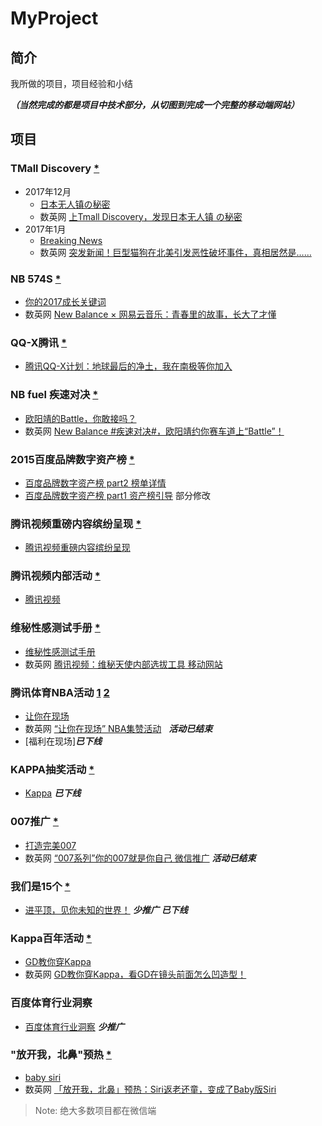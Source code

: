 # MyProject

## 简介


我所做的项目，项目经验和小结

__*（当然完成的都是项目中技术部分，从切图到完成一个完整的移动端网站）*__


## 项目

### TMall Discovery [*](https://github.com/Sanchez3/MyProject/tree/master/TMD)

- 2017年12月
  - [日本无人镇の秘密](http://jzsg.lxustudio.cn/)
  - 数英网 [上Tmall Discovery，发现日本无人镇 の秘密](https://www.digitaling.com/projects/24364.html)
- 2017年1月
  - [Breaking News](http://tpro.lxustudio.cn/pet)
  - 数英网 [突发新闻！巨型猫狗在北美引发恶性破坏事件，真相居然是……](https://www.digitaling.com/projects/25194.html)


### NB 574S [*](https://github.com/Sanchez3/MyProject/tree/master/NB574s)
- [你的2017成长关键词](http://nb574s.lxustudio.cn/)
- 数英网 [New Balance × 网易云音乐：青春里的故事，长大了才懂](https://www.digitaling.com/projects/24943.html)

### QQ-X腾讯 [*](https://github.com/Sanchez3/MyProject/tree/master/QQ-X)

- [腾讯QQ-X计划：地球最后的净土，我在南极等你加入](https://qzs.qzone.qq.com/qzone/qzact/act/external/qqx_116/qqx_1116/dist/)


### NB fuel 疾速对决 [*](https://github.com/Sanchez3/MyProject/tree/master/NBfuel) 

- [欧阳靖的Battle，你敢接吗？](http://nbfuel.lxustudio.cn/?key=1)
- 数英网 [New Balance #疾速对决#，欧阳靖约你赛车道上“Battle”！](https://www.digitaling.com/projects/22403.html)

### 2015百度品牌数字资产榜 [*](https://github.com/Sanchez3/MyProject/tree/master/BaiduList)
* [百度品牌数字资产榜 part2 榜单详情](http://2015moments.baidu.com/list.php)
* [百度品牌数字资产榜 part1 资产榜引导](http://2015moments.baidu.com/list.php) 部分修改

### 腾讯视频重磅内容缤纷呈现 [*](https://github.com/Sanchez3/MyProject/tree/master/TencentIntro)
* [腾讯视频重磅内容缤纷呈现](http://omgmkt.qq.com/intro/)

### 腾讯视频内部活动 [*](https://github.com/Sanchez3/MyProject/tree/master/TencentWorkshop)
* [腾讯视频](http://lpiii.cn/workshop/)

### 维秘性感测试手册 [*](https://github.com/Sanchez3/MyProject/tree/master/Sexy)
* [维秘性感测试手册](http://omgmkt.qq.com/sexy/)
* 数英网 [腾讯视频：维秘天使内部选拔工具 移动网站](http://www.digitaling.com/projects/16173.html) 

### 腾讯体育NBA活动 [1](https://github.com/Sanchez3/MyProject/tree/master/NBA1) [2](https://github.com/Sanchez3/MyProject/tree/master/NBA2)
* [让你在现场](http://omgmkt.qq.com/sport/)
* 数英网 [“让你在现场” NBA集赞活动](http://www.digitaling.com/projects/16320.html)   ***活动已结束***
* [福利在现场]***已下线***

### KAPPA抽奖活动 [*](https://github.com/Sanchez3/MyProject/tree/master/KappaAward)
* [Kappa](http://kc.kappa.com.cn/100anniversary)   ***已下线***

### 007推广 [*](https://github.com/Sanchez3/MyProject/tree/master/007)

* [打造完美007](http://omgmkt.qq.com/007/)
* 数英网 [“007系列”你的007就是你自己 微信推广](http://www.digitaling.com/projects/17188.html)  ***活动已结束***

### 我们是15个 [*](https://github.com/Sanchez3/MyProject/tree/master/We15)

* [进平顶，见你未知的世界！](http://omgmkt.qq.com/2016/15) ***少推广*** ***已下线***

### Kappa百年活动 [*](https://github.com/Sanchez3/MyProject/tree/master/Kappa)
* [GD教你穿Kappa](http://100.kappa.com.cn/video)
* 数英网 [GD教你穿Kappa，看GD在镜头前面怎么凹造型！](http://www.digitaling.com/projects/17370.html)

### 百度体育行业洞察 
* [百度体育行业洞察](http://2015moments.baidu.com/2016bimsports/) ***少推广***

### "放开我，北鼻"预热 [*](https://github.com/Sanchez3/MyProject/tree/master/BabySiri)
* [baby siri](http://omgmkt.qq.com/babysiri/)
* 数英网 [「放开我，北鼻」预热：Siri返老还童，变成了Baby版Siri](http://www.digitaling.com/projects/17969.html)

>Note: 绝大多数项目都在微信端




